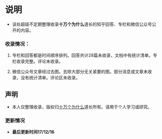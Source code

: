 # 说明 #


- 该处超级不定期整理收录**十万个为什么**道长的知乎回答、专栏和微信公众号公开的内容。


### 收录情况：


1.  专栏和回答都是时间顺序排列。回答共计28篇未收录，文档中有统计清单。专栏收录完整。评论未收录。

2.  微信公众号文章经过去图。去除大部分无关紧要的图。部分消息或文章未收录，没有统计清单。评论区未收录。


##  声明


- 本人仅整理收录，版权归[十万个为什么](https://www.zhihu.com/people/po-miao-miao-zhu/activities "十万")道长所有。请用于个人学习或研究。


### 更新情况


- **最后更新时间17/12/16**

